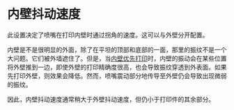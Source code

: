 内壁抖动速度
====
此设置决定了喷嘴在打印内壁时通过拐角的速度。这可以与外壁分开配置。

内壁是不是很明显的外面，除了在平坦的顶部和底部的一面，那里的振纹不是一个大问题。它们被外墙遮住了。但是，当[内壁优先打印](../shell/outer_inset_first.md)时，内壁的振动会在某些位置将外壁推到一边，即使外壁的打印精确度很高，也会导致振纹穿透到外表面。如果先打印外壁，则效果会降低。然而，喷嘴震动部分地传导至外壁仍会导致出现微弱的振纹。

因此，内壁抖动速度通常稍大于外壁抖动速度，但仍小于打印件的其余部分。
